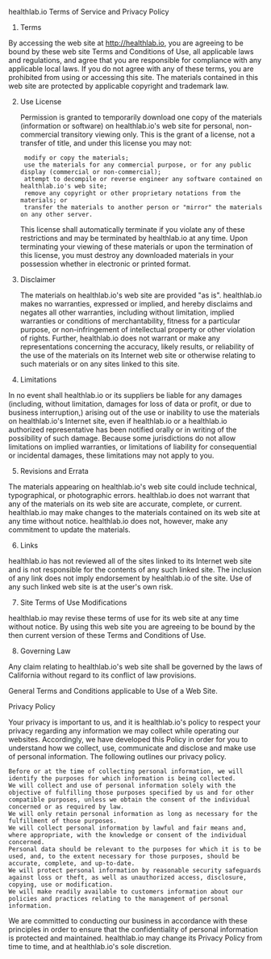 healthlab.io Terms of Service and Privacy Policy

1. Terms

  By accessing the web site at http://healthlab.io, you are agreeing to be bound by these web site Terms and Conditions of Use, all applicable laws and regulations, and agree that you are responsible for compliance with any applicable local laws. If you do not agree with any of these terms, you are prohibited from using or accessing this site. The materials contained in this web site are protected by applicable copyright and trademark law.

2. Use License



      Permission is granted to temporarily download one copy of the materials (information or software) on healthlab.io's web site for personal, non-commercial transitory viewing only. This is the grant of a license, not a transfer of title, and under this license you may not:


        modify or copy the materials;
        use the materials for any commercial purpose, or for any public display (commercial or non-commercial);
        attempt to decompile or reverse engineer any software contained on healthlab.io's web site;
        remove any copyright or other proprietary notations from the materials; or
        transfer the materials to another person or "mirror" the materials on any other server.


    This license shall automatically terminate if you violate any of these restrictions and may be terminated by healthlab.io at any time. Upon terminating your viewing of these materials or upon the termination of this license, you must destroy any downloaded materials in your possession whether in electronic or printed format.


3. Disclaimer


    The materials on healthlab.io's web site are provided "as is". healthlab.io makes no warranties, expressed or implied, and hereby disclaims and negates all other warranties, including without limitation, implied warranties or conditions of merchantability, fitness for a particular purpose, or non-infringement of intellectual property or other violation of rights. Further, healthlab.io does not warrant or make any representations concerning the accuracy, likely results, or reliability of the use of the materials on its Internet web site or otherwise relating to such materials or on any sites linked to this site.


4. Limitations

  In no event shall healthlab.io or its suppliers be liable for any damages (including, without limitation, damages for loss of data or profit, or due to business interruption,) arising out of the use or inability to use the materials on healthlab.io's Internet site, even if healthlab.io or a healthlab.io authorized representative has been notified orally or in writing of the possibility of such damage. Because some jurisdictions do not allow limitations on implied warranties, or limitations of liability for consequential or incidental damages, these limitations may not apply to you.

5. Revisions and Errata

  The materials appearing on healthlab.io's web site could include technical, typographical, or photographic errors. healthlab.io does not warrant that any of the materials on its web site are accurate, complete, or current. healthlab.io may make changes to the materials contained on its web site at any time without notice. healthlab.io does not, however, make any commitment to update the materials.

6. Links

  healthlab.io has not reviewed all of the sites linked to its Internet web site and is not responsible for the contents of any such linked site. The inclusion of any link does not imply endorsement by healthlab.io of the site. Use of any such linked web site is at the user's own risk.

7. Site Terms of Use Modifications

  healthlab.io may revise these terms of use for its web site at any time without notice. By using this web site you are agreeing to be bound by the then current version of these Terms and Conditions of Use.

8. Governing Law

  Any claim relating to healthlab.io's web site shall be governed by the laws of California without regard to its conflict of law provisions.

  General Terms and Conditions applicable to Use of a Web Site.

Privacy Policy

  Your privacy is important to us, and it is healthlab.io's policy to respect your privacy regarding any information we may collect while operating our websites. Accordingly, we have developed this Policy in order for you to understand how we collect, use, communicate and disclose and make use of personal information. The following outlines our privacy policy.


    Before or at the time of collecting personal information, we will identify the purposes for which information is being collected.
    We will collect and use of personal information solely with the objective of fulfilling those purposes specified by us and for other compatible purposes, unless we obtain the consent of the individual concerned or as required by law.
    We will only retain personal information as long as necessary for the fulfillment of those purposes.
    We will collect personal information by lawful and fair means and, where appropriate, with the knowledge or consent of the individual concerned.
    Personal data should be relevant to the purposes for which it is to be used, and, to the extent necessary for those purposes, should be accurate, complete, and up-to-date.
    We will protect personal information by reasonable security safeguards against loss or theft, as well as unauthorized access, disclosure, copying, use or modification.
    We will make readily available to customers information about our policies and practices relating to the management of personal information.


  We are committed to conducting our business in accordance with these principles in order to ensure that the confidentiality of personal information is protected and maintained. healthlab.io may change its Privacy Policy from time to time, and at healthlab.io's sole discretion.
